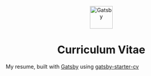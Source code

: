 <p align="center">
  <a href="https://www.gatsbyjs.org">
    <img alt="Gatsby" src="https://www.gatsbyjs.org/monogram.svg" width="60" />
  </a>
</p>
<h1 align="center">
  Curriculum Vitae
</h1>

My resume, built with [Gatsby](https://www.gatsbyjs.org/) using [gatsby-starter-cv](https://github.com/santosfrancisco/gatsby-starter-cv)
